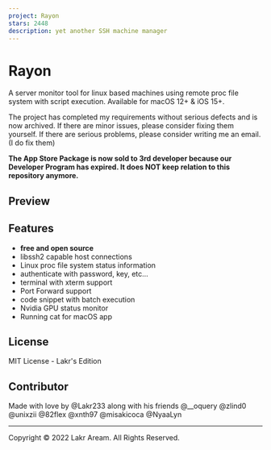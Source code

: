 ```yaml
---
project: Rayon
stars: 2448
description: yet another SSH machine manager
---
```


Rayon
=====

A server monitor tool for linux based machines using remote proc file system with script execution. Available for macOS 12+ & iOS 15+.

The project has completed my requirements without serious defects and is now archived. If there are minor issues, please consider fixing them yourself. If there are serious problems, please consider writing me an email. (I do fix them)

**The App Store Package is now sold to 3rd developer because our Developer Program has expired. It does NOT keep relation to this repository anymore.**

Preview
-------

Features
--------

-   **free and open source**
-   libssh2 capable host connections
-   Linux proc file system status information
-   authenticate with password, key, etc...
-   terminal with xterm support
-   Port Forward support
-   code snippet with batch execution
-   Nvidia GPU status monitor
-   Running cat for macOS app

License
-------

MIT License - Lakr's Edition

Contributor
-----------

Made with love by @Lakr233 along with his friends @\_\_oquery @zlind0 @unixzii @82flex @xnth97 @misakicoca @NyaaLyn

* * *

Copyright © 2022 Lakr Aream. All Rights Reserved.

